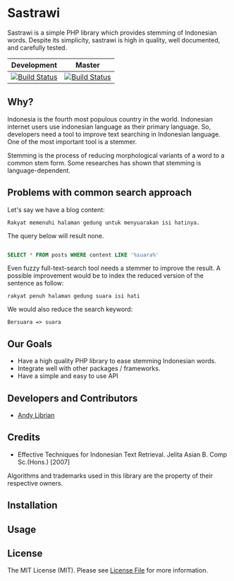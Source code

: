 Sastrawi
=========

Sastrawi is a simple PHP library which provides stemming of Indonesian words. Despite its simplicity, sastrawi is  high in quality, well documented, and carefully tested.


| Development | Master |
| ----------- | ------ | 
| [![Build Status](https://travis-ci.org/andylibrian/sastrawi.svg?branch=development)](https://travis-ci.org/andylibrian/sastrawi) | [![Build Status](https://travis-ci.org/andylibrian/sastrawi.svg?branch=master)](https://travis-ci.org/andylibrian/sastrawi) |


Why?
-----

Indonesia is the fourth most populous country in the world. Indonesian internet users use indonesian language as their primary language. So, developers need a tool to improve text searching in Indonesian language. One of the most important tool is a stemmer.

Stemming is the process of reducing morphological variants of a word to a common stem form. Some researches has shown that stemming is language-dependent.


Problems with common search approach
-------------------------------------

Let's say we have a blog content:

    Rakyat memenuhi halaman gedung untuk menyuarakan isi hatinya.

The query below will result none.

```sql

SELECT * FROM posts WHERE content LIKE '%suara%'

```

Even fuzzy full-text-search tool needs a stemmer to improve the result. A possible improvement would be to index the reduced version of the sentence as follow:

    rakyat penuh halaman gedung suara isi hati

We would also reduce the search keyword:

    Bersuara => suara


Our Goals
----------

- Have a high quality PHP library to ease stemming Indonesian words.
- Integrate well with other packages / frameworks.
- Have a simple and easy to use API


Developers and Contributors
----------------------------

- [Andy Librian](https://github.com/andylibrian)


Credits
--------

- Effective Techniques for Indonesian Text Retrieval. Jelita Asian B. Comp Sc.(Hons.) [2007]

Algorithms and trademarks used in this library are the property of their respective owners.


Installation
-------------


Usage
------


License
--------

The MIT License (MIT). Please see [License File](https://github.com/andylib/sastrawi/blob/master/LICENSE) for more information.
